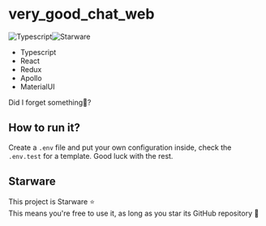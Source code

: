 # very_good_chat_web

![Typescript][typescript-badge]![Starware][starware]

- Typescript
- React
- Redux
- Apollo
- MaterialUI

Did I forget something🤔?

## How to run it?
Create a `.env` file and put your own configuration inside, check the `.env.test` for a template. Good luck with the rest.

## Starware

This project is Starware ⭐  
This means you're free to use it, as long as you star its GitHub repository 🙌

[starware]:https://img.shields.io/badge/⭐-Starware-f5a91a?labelColor=grey
[typescript-badge]:https://camo.githubusercontent.com/0f9fcc0ac1b8617ad4989364f60f78b2d6b32985ad6a508f215f14d8f897b8d3/68747470733a2f2f62616467656e2e6e65742f62616467652f547970655363726970742f7374726963742532302546302539462539322541412f626c7565
